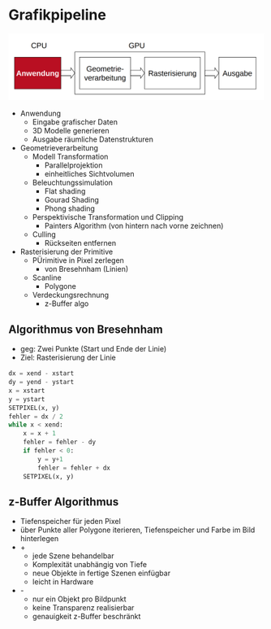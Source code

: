 # Grafikpipeline
![Grafikpipeline](../Bilder_06_Grafikpipeline/Auswahl_010.png) 
- Anwendung
  - Eingabe grafischer Daten
  - 3D Modelle generieren
  - Ausgabe räumliche Datenstrukturen
- Geometrieverarbeitung
  - Modell Transformation
    - Parallelprojektion
    - einheitliches Sichtvolumen
  - Beleuchtungssimulation
    - Flat shading
    - Gourad Shading
    - Phong shading
  - Perspektivische Transformation und Clipping
    - Painters Algorithm (von hintern nach vorne zeichnen)
  - Culling
    - Rückseiten entfernen
- Rasterisierung der Primitive
  - PÜrimitive in Pixel zerlegen
    - von Bresehnham (Linien)
  - Scanline
    - Polygone
  - Verdeckungsrechnung
    - z-Buffer algo


## Algorithmus von Bresehnham
- geg: Zwei Punkte (Start und Ende der Linie)
- Ziel: Rasterisierung der Linie
```python
dx = xend - xstart
dy = yend - ystart
x = xstart
y = ystart
SETPIXEL(x, y)
fehler = dx / 2
while x < xend:
    x = x + 1
    fehler = fehler - dy
    if fehler < 0:
        y = y+1
        fehler = fehler + dx
    SETPIXEL(x, y)
```

## z-Buffer Algorithmus
- Tiefenspeicher für jeden Pixel
- über Punkte aller Polygone iterieren, Tiefenspeicher und Farbe im Bild hinterlegen
- \+
  - jede Szene behandelbar
  - Komplexität unabhängig von Tiefe
  - neue Objekte in fertige Szenen einfügbar
  - leicht in Hardware
- \-
  - nur ein Objekt pro Bildpunkt
  - keine Transparenz realisierbar
  - genauigkeit z-Buffer beschränkt

